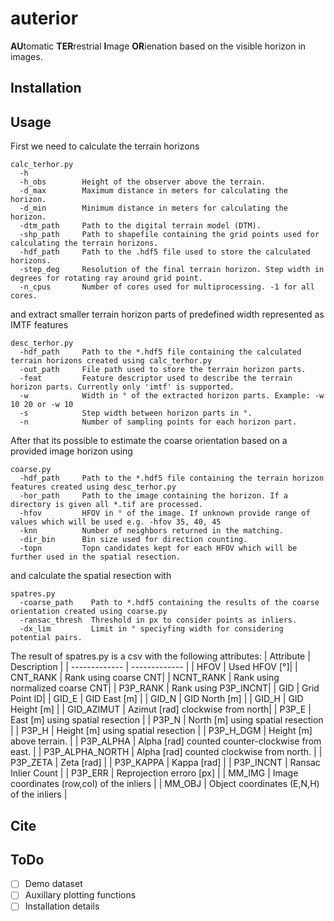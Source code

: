 # auterior
**AU**tomatic **TER**restrial **I**mage **OR**ienation based on the visible horizon in images. 

## Installation

## Usage 
First we need to calculate the terrain horizons
```
calc_terhor.py
  -h
  -h_obs        Height of the observer above the terrain.
  -d_max        Maximum distance in meters for calculating the horizon.
  -d_min        Minimum distance in meters for calculating the horizon.
  -dtm_path     Path to the digital terrain model (DTM).
  -shp_path     Path to shapefile containing the grid points used for calculating the terrain horizons.
  -hdf_path     Path to the .hdf5 file used to store the calculated horizons.
  -step_deg     Resolution of the final terrain horizon. Step width in degrees for rotating ray around grid point.
  -n_cpus       Number of cores used for multiprocessing. -1 for all cores.
```
and extract smaller terrain horizon parts of predefined width represented as IMTF features
```
desc_terhor.py
  -hdf_path     Path to the *.hdf5 file containing the calculated terrain horizons created using calc_terhor.py
  -out_path     File path used to store the terrain horizon parts.
  -feat         Feature descriptor used to describe the terrain horizon parts. Currently only 'imtf' is supported.
  -w            Width in ° of the extracted horizon parts. Example: -w 10 20 or -w 10
  -s            Step width between horizon parts in °.
  -n            Number of sampling points for each horizon part.
```
After that its possible to estimate the coarse orientation based on a provided image horizon using
```
coarse.py 
  -hdf_path     Path to the *.hdf5 file containing the terrain horizon features created using desc_terhor.py
  -hor_path     Path to the image containing the horizon. If a directory is given all *.tif are processed.
  -hfov         HFOV in ° of the image. If unknown provide range of values which will be used e.g. -hfov 35, 40, 45
  -knn          Number of neighbors returned in the matching.
  -dir_bin      Bin size used for direction counting.
  -topn         Topn candidates kept for each HFOV which will be further used in the spatial resection.
```
and calculate the spatial resection with
```
spatres.py 
  -coarse_path    Path to *.hdf5 containing the results of the coarse orientation created using coarse.py
  -ransac_thresh  Threshold in px to consider points as inliers.
  -dx_lim         Limit in ° speciyfing width for considering potential pairs.
```
The result of spatres.py is a csv with the following attributes:
| Attribute  | Description |
| ------------- | ------------- |
| HFOV  | Used HFOV [°]|
| CNT_RANK  | Rank using coarse CNT|
| NCNT_RANK  | Rank using normalized coarse CNT|
| P3P_RANK  | Rank using P3P_INCNT|
| GID  | Grid Point ID|
| GID_E  | GID East [m] |
| GID_N  | GID North [m] |
| GID_H  | GID Height [m]  |
| GID_AZIMUT  | Azimut [rad] clockwise from north|
| P3P_E  | East [m] using spatial resection |
| P3P_N  | North [m] using spatial resection |
| P3P_H  | Height [m] using spatial resection |
| P3P_H_DGM  | Height [m] above terrain. |
| P3P_ALPHA  | Alpha [rad] counted counter-clockwise from east. |
| P3P_ALPHA_NORTH  | Alpha [rad] counted clockwise from north. |
| P3P_ZETA  | Zeta [rad]  |
| P3P_KAPPA  | Kappa [rad]  |
| P3P_INCNT  | Ransac Inlier Count  |
| P3P_ERR  | Reprojection erroro [px]  |
| MM_IMG  | Image coordinates (row,col) of the inliers |
| MM_OBJ  | Object coordinates (E,N,H) of the inliers |

## Cite

## ToDo
- [ ] Demo dataset
- [ ] Auxillary plotting functions
- [ ] Installation details
